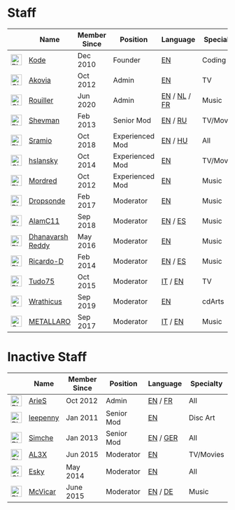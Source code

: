 # __Staff__
||Name|Member Since|Position|Language|Specialty|Mod Actions|
|--------|----|------------|---------|--------|--------------------|---------------|
|<img src="https://fanart.tv/wp-content/uploads/2021/12/photoshop-logo2.png" width="25" height="25" class="graph-pkg" class="graph-pkg" title="Photoshop"/>|<a href="https://fanart.tv/members/kode/">Kode</a>|Dec 2010|Founder|<a href="https://en.wikipedia.org/wiki/English_language" target="_blank" class="staff-lang" rel="noopener noreferrer">EN</a>|Coding|<a href="https://fanart.tv/mod-actions/?id=2" target="_blank" class="staff-actions">Actions</a>|
|<img src="https://fanart.tv/wp-content/uploads/2021/12/gimp-logo2.png" width="25" height="25" class="graph-pkg" title="Gimp"/>|<a href="https://fanart.tv/members/akovia/">Akovia</a>|Oct 2012|Admin|<a href="https://en.wikipedia.org/wiki/English_language" target="_blank" class="staff-lang" rel="noopener noreferrer">EN</a>|TV|<a href="https://fanart.tv/mod-actions/?id=2943" target="_blank" class="staff-actions">Actions</a>|
|<img src="https://fanart.tv/wp-content/uploads/2021/12/gimp-logo2.png" width="25" height="25" class="graph-pkg" title="Gimp"/>|<a href="https://fanart.tv/members/rouiller/">Rouiller</a>|Jun 2020|Admin|<a href="https://en.wikipedia.org/wiki/English_language" target="_blank" rel="noopener noreferrer">EN</a> / <a href="https://en.wikipedia.org/wiki/Dutch_language" target="_blank" rel="noopener noreferrer">NL</a> / <a href="https://en.wikipedia.org/wiki/French_language" target="_blank" class="staff-lang" rel="noopener noreferrer">FR</a>|Music|<a href="https://fanart.tv/mod-actions/?id=320532" target="_blank" class="staff-actions">Actions</a>|
|<img src="https://fanart.tv/wp-content/uploads/2021/12/photoshop-logo2.png" width="25" height="25" class="graph-pkg" title="Photoshop"/>|<a href="https://fanart.tv/members/shevman/">Shevman</a>|Feb 2013|Senior Mod|<a href="https://en.wikipedia.org/wiki/English_language" target="_blank" rel="noopener noreferrer">EN</a> / <a href="https://en.wikipedia.org/wiki/Russian_language" target="_blank" class="staff-lang" rel="noopener noreferrer">RU</a>|TV/Movies|<a href="https://fanart.tv/mod-actions/?id=4113" target="_blank" class="staff-actions">Actions</a>|
|<img src="https://fanart.tv/wp-content/uploads/2021/12/photoshop-logo2.png" width="25" height="25" class="graph-pkg" title="Photoshop"/>|<a href="https://fanart.tv/members/sramio/">Sramio</a>|Oct 2018|Experienced Mod|<a href="https://en.wikipedia.org/wiki/English_language" target="_blank" rel="noopener noreferrer">EN</a> / <a href="https://en.wikipedia.org/wiki/Hungarian_language" target="_blank" class="staff-lang" rel="noopener noreferrer">HU</a>|All|<a href="https://fanart.tv/mod-actions/?id=144239" target="_blank" class="staff-actions">Actions</a>|
|<img src="https://fanart.tv/wp-content/uploads/2021/12/gimp-logo2.png" width="25" height="25" class="graph-pkg" title="Gimp"/>|<a href="https://fanart.tv/members/hslansky/">hslansky</a>|Oct 2014|Experienced Mod|<a href="https://en.wikipedia.org/wiki/English_language" target="_blank" class="staff-lang" rel="noopener noreferrer">EN</a>|TV/Movies|<a href="https://fanart.tv/mod-actions/?id=15561" target="_blank" class="staff-actions">Actions</a>|
|<img src="https://fanart.tv/wp-content/uploads/2021/12/photoshop-logo2.png" width="25" height="25" class="graph-pkg" title="Photoshop"/>|<a href="https://fanart.tv/members/mordred/">Mordred</a>|Oct 2012|Experienced Mod|<a href="https://en.wikipedia.org/wiki/English_language" target="_blank" class="staff-lang" rel="noopener noreferrer">EN</a>|Music|<a href="https://fanart.tv/mod-actions/?id=2936" target="_blank" class="staff-actions">Actions</a>|
|<img src="https://fanart.tv/wp-content/uploads/2021/12/photoshop-logo2.png" width="25" height="25" class="graph-pkg" title="Photoshop"/>|<a href="https://fanart.tv/members/dropsonde/">Dropsonde</a>|Feb 2017|Moderator|<a href="https://en.wikipedia.org/wiki/English_language" target="_blank" class="staff-lang" rel="noopener noreferrer">EN</a>|Music|<a href="https://fanart.tv/mod-actions/?id=54553" target="_blank" class="staff-actions">Actions</a>|
|<img src="https://fanart.tv/wp-content/uploads/2021/12/photoshop-logo2.png" width="25" height="25" class="graph-pkg" title="Photoshop"/>|<a href="https://fanart.tv/members/alamc11/">AlamC11</a>|Sep 2018|Moderator|<a href="https://en.wikipedia.org/wiki/English_language" target="_blank" rel="noopener noreferrer">EN</a> / <a href="https://en.wikipedia.org/wiki/Spanish_language" target="_blank" class="staff-lang" rel="noopener noreferrer">ES</a>|Music|<a href="https://fanart.tv/mod-actions/?id=137880" target="_blank" class="staff-actions">Actions</a>|
|<img src="https://fanart.tv/wp-content/uploads/2021/12/photoshop-logo2.png" width="25" height="25" class="graph-pkg" title="Photoshop"/>|<a href="https://fanart.tv/members/dhanavarsh-reddy/">Dhanavarsh Reddy</a>|May 2016|Moderator|<a href="https://en.wikipedia.org/wiki/English_language" target="_blank" class="staff-lang" rel="noopener noreferrer">EN</a>|Music|<a href="https://fanart.tv/mod-actions/?id=37063" target="_blank" class="staff-actions">Actions</a>|
|<img src="https://fanart.tv/wp-content/uploads/2021/12/photoshop-logo2.png" width="25" height="25" class="graph-pkg" title="Photoshop"/>|<a href="https://fanart.tv/members/Ricardo-D/">Ricardo-D</a>|Feb 2014|Moderator|<a href="https://en.wikipedia.org/wiki/English_language" target="_blank" rel="noopener noreferrer">EN</a> / <a href="https://en.wikipedia.org/wiki/Spanish_language" target="_blank" class="staff-lang" rel="noopener noreferrer">ES</a>|Music|<a href="https://fanart.tv/mod-actions/?id=10253" target="_blank" class="staff-actions">Actions</a>|
|<img src="https://fanart.tv/wp-content/uploads/2021/12/photoshop-logo2.png" width="25" height="25" class="graph-pkg" title="Photoshop"/>|<a href="https://fanart.tv/members/tudo75/profile/">Tudo75</a>|Oct 2015|Moderator|<a href="https://en.wikipedia.org/wiki/Italian_language" target="_blank" rel="noopener noreferrer">IT</a> / <a href="https://en.wikipedia.org/wiki/English_language" target="_blank" class="staff-lang" rel="noopener noreferrer">EN</a>|TV|<a href="https://fanart.tv/mod-actions/?id=26634" target="_blank" class="staff-actions">Actions</a>|
|<img src="https://fanart.tv/wp-content/uploads/2021/12/corel-logo2.png" width="25" height="25" class="graph-pkg" title="Corel"/>|<a href="https://fanart.tv/members/wrathicus/profile/">Wrathicus</a>|Sep 2019|Moderator|<a href="https://en.wikipedia.org/wiki/English_language" target="_blank" class="staff-lang" rel="noopener noreferrer">EN</a>|cdArts|<a href="https://fanart.tv/mod-actions/?id=227741" target="_blank" class="staff-actions">Actions</a>|
|<img src="https://fanart.tv/wp-content/uploads/2021/12/corel-logo2.png" width="25" height="25" class="graph-pkg" title="Corel"/>|<a href="https://fanart.tv/members/urk/profile/">METALLARO</a>|Sep 2017|Moderator|<a href="https://en.wikipedia.org/wiki/Italian_language" target="_blank" rel="noopener noreferrer">IT</a> / <a href="https://en.wikipedia.org/wiki/English_language" target="_blank" class="staff-lang" rel="noopener noreferrer">EN</a>|Music|<a href="https://fanart.tv/mod-actions/?id=89042" target="_blank" class="staff-actions">Actions</a>|



# __Inactive Staff__
||Name|Member Since|Position|Language|Specialty|
|--------|----|------------|---------|--------|--------------------|
|<img src="https://fanart.tv/wp-content/uploads/2021/12/photoshop-logo2.png" width="25" height="25" class="graph-pkg" class="graph-logo" title="Photoshop"/>|<a href="https://fanart.tv/members/aries/">ArieS</a>|Oct 2012|Admin|<a href="https://en.wikipedia.org/wiki/English_language" target="_blank" rel="noopener noreferrer">EN</a> / <a href="https://en.wikipedia.org/wiki/French_language" target="_blank" class="staff-lang" rel="noopener noreferrer">FR</a>|All|<a href="https://fanart.tv/mod-actions/?id=2" target="_blank" class="staff-actions">Actions</a>|
|<img src="https://fanart.tv/wp-content/uploads/2021/12/photoshop-logo2.png" width="25" height="25" class="graph-pkg" class="graph-logo" title="Photoshop"/>|<a href="https://fanart.tv/members/leepenny/">leepenny</a>|Jan 2011|Senior Mod|<a href="https://en.wikipedia.org/wiki/English_language" target="_blank" class="staff-lang" rel="noopener noreferrer">EN</a>|Disc Art|<a href="https://fanart.tv/mod-actions/?id=2" target="_blank" class="staff-actions">Actions</a>|
|<img src="https://fanart.tv/wp-content/uploads/2021/12/photoshop-logo2.png" width="25" height="25" class="graph-pkg" class="graph-logo" title="Photoshop"/>|<a href="https://fanart.tv/members/Simche/">Simche</a>|Jan 2013|Senior Mod|<a href="https://en.wikipedia.org/wiki/English_language" target="_blank" rel="noopener noreferrer">EN</a> / <a href="https://en.wikipedia.org/wiki/German_language" target="_blank" class="staff-lang" rel="noopener noreferrer">GER</a>|All|<a href="https://fanart.tv/mod-actions/?id=2" target="_blank" class="staff-actions">Actions</a>|
|<img src="https://fanart.tv/wp-content/uploads/2021/12/photoshop-logo2.png" width="25" height="25" class="graph-pkg" class="graph-logo" title="Photoshop"/>|<a href="https://fanart.tv/members/defoam/">AL3X</a>|Jun 2015|Moderator|<a href="https://en.wikipedia.org/wiki/English_language" target="_blank" class="staff-lang" rel="noopener noreferrer">EN</a>|TV/Movies|<a href="https://fanart.tv/mod-actions/?id=2" target="_blank" class="staff-actions">Actions</a>|
|<img src="https://fanart.tv/wp-content/uploads/2021/12/gimp-logo2.png" width="25" height="25" class="graph-pkg" class="graph-logo" title="Gimp"/>|<a href="https://fanart.tv/members/esky/">Esky</a>|May 2014|Moderator|<a href="https://en.wikipedia.org/wiki/English_language" target="_blank" class="staff-lang" rel="noopener noreferrer">EN</a>|All|<a href="https://fanart.tv/mod-actions/?id=2" target="_blank" class="staff-actions">Actions</a>|
|<img src="https://fanart.tv/wp-content/uploads/2021/12/photoshop-logo2.png" width="25" height="25" class="graph-pkg" class="graph-logo" title="Photoshop"/>|<a href="https://fanart.tv/members/McVicar/">McVicar</a>|June 2015|Moderator|<a href="https://en.wikipedia.org/wiki/English_language" target="_blank" rel="noopener noreferrer">EN</a> / <a href="https://en.wikipedia.org/wiki/German_language" target="_blank" class="staff-lang" rel="noopener noreferrer">DE</a>|Music|<a href="https://fanart.tv/mod-actions/?id=2" target="_blank" class="staff-actions">Actions</a>|

